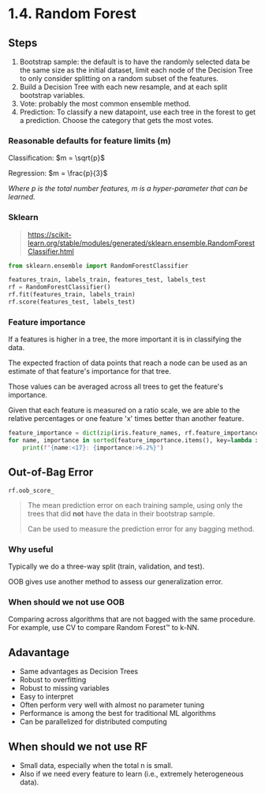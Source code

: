 # 1.4. Random Forest

## Steps

1. Bootstrap sample: the default is to have the randomly selected data be the same size as the initial dataset, limit each node of the Decision Tree to only consider splitting on a random subset of the features.
2. Build a Decision Tree with each new resample, and at each split bootstrap variables.
3. Vote: probably the most common ensemble method.
4. Prediction: To classify a new datapoint, use each tree in the forest to get a prediction. Choose the category that gets the most votes.

### Reasonable defaults for feature limits (m)

Classification: $m = \sqrt{p}$

Regression: $m = \frac{p}{3}$

*Where p is the total number features, m is a hyper-parameter that can be learned.*

### Sklearn

> https://scikit-learn.org/stable/modules/generated/sklearn.ensemble.RandomForestClassifier.html

```python
from sklearn.ensemble import RandomForestClassifier

features_train, labels_train, features_test, labels_test
rf = RandomForestClassifier()
rf.fit(features_train, labels_train)
rf.score(features_test, labels_test)
```

### Feature importance

If a features is higher in a tree, the more important it is in classifying the data.

The expected fraction of data points that reach a node can be used as an estimate of that feature's importance for that tree.

Those values can be averaged across all trees to get the feature's importance.

Given that each feature is measured on a ratio scale, we are able to the relative percentages or one feature 'x' times better than another feature.

```python
feature_importance = dict(zip(iris.feature_names, rf.feature_importances_))
for name, importance in sorted(feature_importance.items(), key=lambda x: x[1], reverse=True):
    print(f"{name:<17}: {importance:>6.2%}")
```

## Out-of-Bag Error

`rf.oob_score_ `

> The mean prediction error on each training sample, using only the trees that did **not** have the data in their bootstrap sample.
>
> Can be used to measure the prediction error for any bagging method.

### Why useful

Typically we do a three-way split (train, validation, and test).

OOB gives use another method to assess our generalization error.

### When should we not use OOB

Comparing across algorithms that are not bagged with the same procedure. For example, use CV to compare Random Forest™ to k-NN.

## Adavantage

- Same advantages as Decision Trees
- Robust to overfitting
- Robust to missing variables
- Easy to interpret
- Often perform very well with almost no parameter tuning
- Performance is among the best for traditional ML algorithms
- Can be parallelized for distributed computing

## When should we not use RF

* Small data, especially when the total n is small.
* Also if we need every feature to learn (i.e., extremely heterogeneous data).